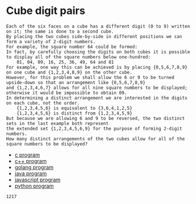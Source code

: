 # Cube digit pairs

```
Each of the six faces on a cube has a different digit (0 to 9) written on it; the same is done to a second cube.
By placing the two cubes side-by-side in different positions we can form a variety of 2-digit numbers.
For example, the square number 64 could be formed:
In fact, by carefully choosing the digits on both cubes it is possible to display all of the square numbers below one-hundred: 
    01, 04, 09, 16, 25, 36, 49, 64 and 81
For example, one way this can be achieved is by placing {0,5,6,7,8,9} on one cube and {1,2,3,4,8,9} on the other cube.
However, for this problem we shall allow the 6 or 9 to be turned upside-down so that an arrangement like {0,5,6,7,8,9}
and {1,2,3,4,6,7} allows for all nine square numbers to be displayed; otherwise it would be impossible to obtain 09.
In determining a distinct arrangement we are interested in the digits on each cube, not the order.
    {1,2,3,4,5,6} is equivalent to {3,6,4,1,2,5}
    {1,2,3,4,5,6} is distinct from {1,2,3,4,5,9}
But because we are allowing 6 and 9 to be reversed, the two distinct sets in the last example both represent
the extended set {1,2,3,4,5,6,9} for the purpose of forming 2-digit numbers.
How many distinct arrangements of the two cubes allow for all of the square numbers to be displayed?
```

* [c program](Problem090.c)
* [c++ program](Problem090.cpp)
* [golang program](Problem090.go)
* [java program](Problem090.java)
* [javascript program](Problem090.js)
* [python program](Problem090.py)

```
1217
```
